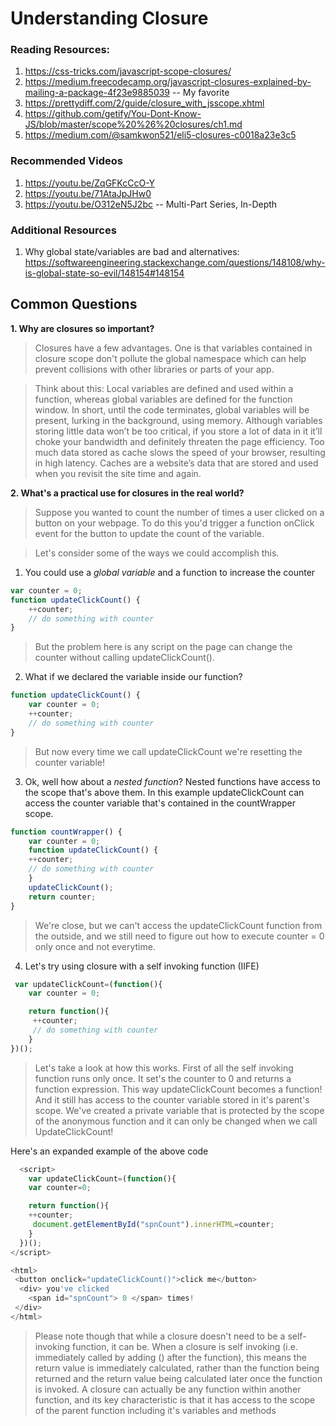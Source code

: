 # Understanding Closure


### Reading Resources:
1. https://css-tricks.com/javascript-scope-closures/
2. https://medium.freecodecamp.org/javascript-closures-explained-by-mailing-a-package-4f23e9885039 -- My favorite
3. https://prettydiff.com/2/guide/closure_with_jsscope.xhtml
4. https://github.com/getify/You-Dont-Know-JS/blob/master/scope%20%26%20closures/ch1.md
5. https://medium.com/@samkwon521/eli5-closures-c0018a23e3c5

### Recommended Videos
1. https://youtu.be/ZqGFKcCcO-Y
2. https://youtu.be/71AtaJpJHw0
3. https://youtu.be/O312eN5J2bc -- Multi-Part Series, In-Depth

### Additional Resources
1. Why global state/variables are bad and alternatives: https://softwareengineering.stackexchange.com/questions/148108/why-is-global-state-so-evil/148154#148154


## Common Questions
**1. Why are closures so important?**
> Closures have a few advantages. One is that variables contained in closure scope don't pollute the global namespace which can help prevent collisions with other libraries or parts of your app. 

> Think about this: Local variables are defined and used within a function, whereas global variables are defined for the function window. In short, until the code terminates, global variables will be present, lurking in the background, using memory. Although variables storing little data won’t be too critical, if you store a lot of data in it it’ll choke your bandwidth and definitely threaten the page efficiency. Too much data stored as cache slows the speed of your browser, resulting in high latency. Caches are a website’s data that are stored and used when you revisit the site time and again.

**2. What's a practical use for closures in the real world?**
> Suppose you wanted to count the number of times a user clicked on a button on your webpage. To do this you'd trigger a function onClick event for the button to update the count of the variable.

> Let's consider some of the ways we could accomplish this. 
1. You could use a *global variable* and a function to increase the counter
```javascript
var counter = 0;
function updateClickCount() {
    ++counter;
    // do something with counter
}
```
> But the problem here is any script on the page can change the counter without calling updateClickCount().

2. What if we declared the variable inside our function?
```javascript
function updateClickCount() {
    var counter = 0;
    ++counter;
    // do something with counter
}
```
> But now every time we call updateClickCount we're resetting the counter variable!

3. Ok, well how about a *nested function*?
Nested functions have access to the scope that's above them. In this example updateClickCount can access the counter variable that's contained in the countWrapper scope.
```javascript
function countWrapper() {
    var counter = 0;
    function updateClickCount() {
    ++counter;
    // do something with counter
    }
    updateClickCount();    
    return counter; 
}
```
> We're close, but we can't access the updateClickCount function from the outside, and we still need to figure out how to execute counter = 0 only once and not everytime.

4. Let's try using closure with a self invoking function (IIFE)
```javascript
 var updateClickCount=(function(){
    var counter = 0;

    return function(){
     ++counter;
     // do something with counter
    }
})();
```
> Let's take a look at how this works. First of all the self invoking function runs only once. It set's the counter to 0 and returns a function expression. This way updateClickCount becomes a function! And it still has access to the counter variable stored in it's parent's scope. We've created a private variable that is protected by the scope of the anonymous function and it can only be changed when we call UpdateClickCount!

Here's an expanded example of the above code
```javascript
  <script>
    var updateClickCount=(function(){
    var counter=0;

    return function(){
    ++counter;
     document.getElementById("spnCount").innerHTML=counter;
    }
  })();
</script>

<html>
 <button onclick="updateClickCount()">click me</button>
  <div> you've clicked 
    <span id="spnCount"> 0 </span> times!
 </div>
</html>
```
> Please note though that while a closure doesn't need to be a self-invoking function, it can be. When a closure is self invoking (i.e. immediately called by adding () after the function), this means the return value is immediately calculated, rather than the function being returned and the return value being calculated later once the function is invoked. A closure can actually be any function within another function, and its key characteristic is that it has access to the scope of the parent function including it's variables and methods